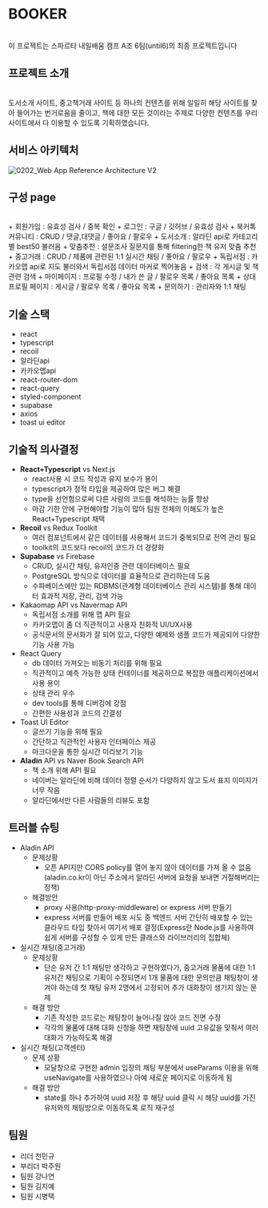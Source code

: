 # BOOKER
<br>
이 프로젝트는 스파르타 내일배움 캠프 A조 6팀(until6)의 최종 프로젝트입니다

## 프로젝트 소개
<br>
도서소개 사이트, 중고책거래 사이트 등 하나의 컨텐츠를 위해 일일히 해당 사이트를 찾아
들어가는 번거로움을 줄이고, 책에 대한 모든 것이라는 주제로 다양한 컨텐츠를 우리 사이트에서
다 이용할 수 있도록 기획하였습니다.

## 서비스 아키텍처
![0202_Web App Reference Architecture V2](https://github.com/laluniax/booker/assets/145360585/b06e84a9-b0d4-42a0-b727-5ff509bd3774)

## 구성 page
<br>
+ 회원가입 : 유효성 검사 / 중복 확인
+ 로그인 : 구글 / 깃허브 / 유효성 검사
+ 북커톡 커뮤니티 : CRUD / 댓글,대댓글 / 좋아요 / 팔로우
+ 도서소개 : 알라딘 api로 카테고리별 best50 불러옴
+ 맞춤추천 : 설문조사 질문지를 통해 filtering한 책 유저 맞춤 추천
+ 중고거래 : CRUD / 제품에 관련된 1:1 실시간 채팅 / 좋아요 / 팔로우
+ 독립서점 : 카카오맵 api로 지도 불러와서 독립서점 데이터 마커로 찍어놓음
+ 검색 : 각 게시글 및 책 관련 검색
+ 마이페이지 : 프로필 수정 / 내가 쓴 글 / 팔로우 목록 / 좋아요 목록
+ 상대 프로필 페이지 : 게시글 / 팔로우 목록 / 좋아요 목록
+ 문의하기 : 관리자와 1:1 채팅

## 기술 스택
+ react
+ typescript
+ recoil
+ 알라딘api
+ 카카오맵api
+ react-router-dom
+ react-query
+ styled-component
+ supabase
+ axios
+ toast ui editor

## 기술적 의사결정
- **React+Typescript** vs Next.js
    - react사용 시 코드 작성과 유지 보수가 용이
    - typescript가 정적 타입을 제공하여 많은 버그 해결
    - type을 선언함으로써 다른 사람의 코드를 해석하는 능률 향상
    - 마감 기한 안에 구현해야할 기능이 많아 팀원 전체의 이해도가 높은 React+Typescript 채택
- **Recoil** vs Redux Toolkit
    - 여러 컴포넌트에서 같은 데이터를 사용해서 코드가 중복되므로 전역 관리 필요
    - toolkit의 코드보다 recoil의 코드가 더 경량화
- **Supabase** vs Firebase
    - CRUD, 실시간 채팅, 유저인증 관련 데이터베이스 필요
    - PostgreSQL 방식으로 데이터를 효율적으로 관리하는데 도움
    - 수파베이스에만 있는 RDBMS(관계형 데이터베이스 관리 시스템)를 통해 데이터 효과적 저장, 관리, 검색 가능
- Kakaomap API vs Navermap API
    - 독립서점 소개를 위해 맵 API 필요
    - 카카오맵이 좀 더 직관적이고 사용자 친화적 UI/UX사용
    - 공식문서의 문서화가 잘 되어 있고, 다양한 예제와 샘플 코드가 제공되어 다양한 기능 사용 가능
- React Query
    - db 데이터 가져오는 비동기 처리를 위해 필요
    - 직관적이고 예측 가능한 상태 컨테이너를 제공하므로 복잡한 애플리케이션에서 사용 용이
    - 상태 관리 우수
    - dev tools를 통해 디버깅에 강점
    - 간편한 사용성과 코드의 간결성
- Toast UI Editor
    - 글쓰기 기능을 위해 필요
    - 간단하고 직관적인 사용자 인터페이스 제공
    - 마크다운을 통한 실시간 미리보기 기능
- **Aladin** API vs Naver Book Search API
    - 책 소개 위해 API 필요
    - 네이버는 알라딘에 비해 데이터 정렬 순서가 다양하지 않고 도서 표지 이미지가 너무 작음
    - 알라딘에서만 다른 사람들의 리뷰도 포함

## 트러블 슈팅
- Aladin API
    - 문제상황
        - 오픈 API지만 CORS policy를 열어 놓지 않아 데이터를 가져 올 수 없음(aladin.co.kr이 아닌 주소에서 알라딘 서버에 요청을 보내면 거절해버리는 정책)
    - 해결방안
        - proxy 사용(http-proxy-middleware) or express 서버 만들기
        - express 서버를 만들어 배포 시도 중 백엔드 서버 간단히 배포할 수 있는 클라우드 타입 찾아서 여기서 배포 결정(Express란 Node.js를 사용하여 쉽게 서버를 구성할 수 있게 만든 클래스와 라이브러리의 집합체)
- 실시간 채팅(중고거래)
    - 문제상황
        - 단순 유저 간 1:1 채팅만 생각하고 구현하였다가, 중고거래 물품에 대한 1:1 유저간 채팅으로 기획이 수정되면서 1개 물품에 대한 문의만큼 채팅창이 생겨야 하는데 첫 채팅 유저 2명에서 고정되어 추가 대화창이 생기지 않는 문제
    - 해결 방안
        - 기존 작성한 코드로는 채팅창이 늘어나질 않아 코드 전면 수정
        - 각각의 물품에 대해 대화 신청을 하면 채팅창에 uuid 고유값을 맞춰서 여러 대화가 가능하도록 해결
- 실시간 채팅(고객센터)
    - 문제 상황
        - 모달창으로 구현한 admin 입장의 채팅 부분에서 useParams 이용을 위해 useNavigate를 사용하였으나 아예 새로운 페이지로 이동하게 됨
    - 해결 방안
        - state를 하나 추가하여 uuid 저장 후 해당 uuid 클릭 시 해당 uuid를 가진 유저와의 채팅방으로 이동하도록 로직 재구성

## 팀원
+ 리더 천민규
+ 부리더 박주원
+ 팀원 강나연
+ 팀원 김지예
+ 팀원 시병택
